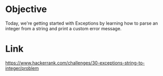 # Objective
Today, we're getting started with Exceptions by learning how to parse an integer from a string and print a custom error message. 

# Link
https://www.hackerrank.com/challenges/30-exceptions-string-to-integer/problem